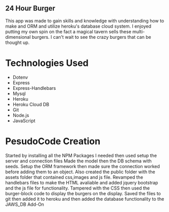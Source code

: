 ## 24 Hour Burger

This app was made to gain skills and knowledge with understanding how to make and ORM and utilize heroku's database cloud system.
I enjoyed putting my own spin on the fact a magical tavern sells these multi-dimensional burgers. 
I can't wait to see the crazy burgers that can be thought up.

# Technologies Used

   * Dotenv
   * Express
   * Express-Handlebars
   * Mysql
   * Heroku
   * Heroku Cloud DB
   * Git
   * Node.js
   * JavaScript
   
# PesudoCode Creation

Started by installing all the NPM Packages I needed then used setup the server and connection files
Made the model then the DB schema with seeds. Setup the ORM framework then made sure the connection worked before adding them to an object.
Also created the public folder with the assets folder that contained css,images and js file.
Revamped the handlebars files to make the HTML avaliable and added jquery bootstrap and the js file for functionality.
Tampered with the CSS then used the burger-block code to display the burgers on the display.
Saved the files to git then added it to heroku and then added the database functionality to the JAWS_DB Add-On

